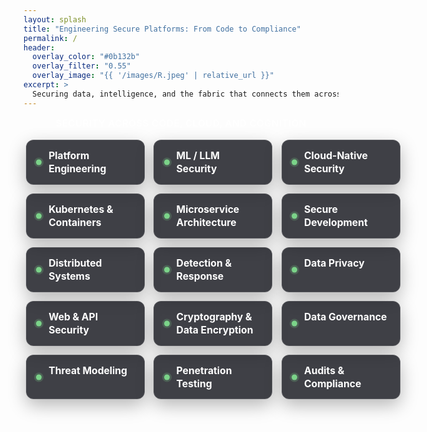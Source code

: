 ```yaml
---
layout: splash
title: "Engineering Secure Platforms: From Code to Compliance"
permalink: /
header:
  overlay_color: "#0b132b"
  overlay_filter: "0.55"
  overlay_image: "{{ '/images/R.jpeg' | relative_url }}"
excerpt: >
  Securing data, intelligence, and the fabric that connects them across modern platforms.
---
```


<div class="kicker">Security across code, cloud, and cognition</div>

<div class="skills-cards" aria-label="Technical skills">
  <div class="skill-card">Platform Engineering</div>
  <div class="skill-card">ML / LLM Security </div>
  <div class="skill-card">Cloud-Native Security</div>
  <div class="skill-card">Kubernetes & Containers</div>
  <div class="skill-card">Microservice Architecture</div>
  <div class="skill-card">Secure Development</div>
  <div class="skill-card">Distributed Systems</div>
  <div class="skill-card">Detection & Response</div>
  <div class="skill-card">Data Privacy</div>
  <div class="skill-card">Web & API Security</div>
  <div class="skill-card">Cryptography & Data Encryption</div>
  <div class="skill-card">Data Governance</div>
  <div class="skill-card">Threat Modeling</div>
  <div class="skill-card">Penetration Testing</div>
  <div class="skill-card">Audits & Compliance</div>
</div>

<!-- <div class="cta-row">
  <a class="btn btn--primary" href="{{ '/about/' | relative_url }}">About</a>
  <a class="btn btn--light-outline" href="{{ '/portfolio/' | relative_url }}">Projects</a>
  <a class="btn btn--light-outline" href="{{ '/year-archive/' | relative_url }}">Blog</a>
</div> -->

<style>
/* Headline polish */
.page__hero--overlay .page__title {
  font-weight: 800;
  letter-spacing: 0.2px;
}
.page__hero--overlay .page__lead {
  max-width: 980px;
  margin: 0 auto;
  opacity: 0.95;
}

/* Small top kicker */
.kicker {
  text-align: center;
  margin: 0.35rem auto 1rem auto;
  font-size: 0.95rem;
  font-weight: 600;
  letter-spacing: 0.4px;
  text-transform: uppercase;
  color: rgba(255,255,255,0.9);
}

/* Solid skill cards (sturdy, high-contrast) */
.skills-cards {
  display: grid;
  grid-template-columns: repeat(3, minmax(190px, 1fr));
  gap: 0.9rem;
  max-width: 1100px;
  margin: 1.1rem auto 1.2rem auto;
  padding: 0 0.25rem;
}
.skill-card {
  background: rgba(10, 11, 18, 0.78);
  border: 1px solid rgba(255,255,255,0.12);
  border-radius: 12px;
  color: #fff;
  padding: 0.85rem 1rem 0.85rem 2.2rem;
  font-size: 0.98rem;
  font-weight: 650;
  line-height: 1.35;
  position: relative;
  box-shadow: 0 10px 28px rgba(0,0,0,0.28);
  transition: transform 0.15s ease, box-shadow 0.15s ease, border-color 0.15s ease;
  backdrop-filter: saturate(110%) blur(2px);
  -webkit-backdrop-filter: saturate(110%) blur(2px);
}
.skill-card::before {
  content: "";
  position: absolute;
  left: 0.95rem;
  top: 50%;
  transform: translateY(-50%);
  width: 9px;
  height: 9px;
  border-radius: 50%;
  background: #7bd389; /* calm green */
  box-shadow: 0 0 0 3px rgba(123,211,137,0.22);
}
.skill-card:hover {
  transform: translateY(-2px);
  box-shadow: 0 14px 34px rgba(0,0,0,0.32);
  border-color: rgba(255,255,255,0.2);
}

/* CTA buttons */
.cta-row {
  display: flex;
  gap: 0.7rem;
  justify-content: center;
  align-items: center;
  margin: 0.6rem 0 0.4rem 0;
}
.cta-row .btn {
  font-weight: 700;
  border-radius: 10px;
  padding: 0.6rem 1.05rem;
  transition: transform 0.15s ease, box-shadow 0.15s ease;
}
.cta-row .btn:hover {
  transform: translateY(-1px);
  box-shadow: 0 10px 18px rgba(0,0,0,0.22);
}
.btn--light-outline {
  background: transparent;
  border: 1.5px solid rgba(255,255,255,0.75);
  color: #fff !important;
}
.btn--light-outline:hover {
  background: rgba(255,255,255,0.12);
}

/* Responsive columns */
@media (max-width: 1200px) {
  .skills-cards { grid-template-columns: repeat(3, minmax(190px, 1fr)); }
}
@media (max-width: 900px) {
  .skills-cards { grid-template-columns: repeat(2, minmax(190px, 1fr)); }
}
@media (max-width: 560px) {
  .skills-cards { grid-template-columns: 1fr; }
  .page__hero--overlay .page__title { font-size: 2rem; }
  .page__hero--overlay .page__lead { font-size: 1.05rem; }
}
</style>

